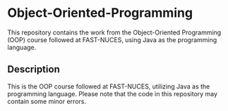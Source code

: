 # Object-Oriented-Programming

This repository contains the work from the Object-Oriented Programming (OOP) course followed at FAST-NUCES, using Java as the programming language.

## Description

This is the OOP course followed at FAST-NUCES, utilizing Java as the programming language. Please note that the code in this repository may contain some minor errors.
